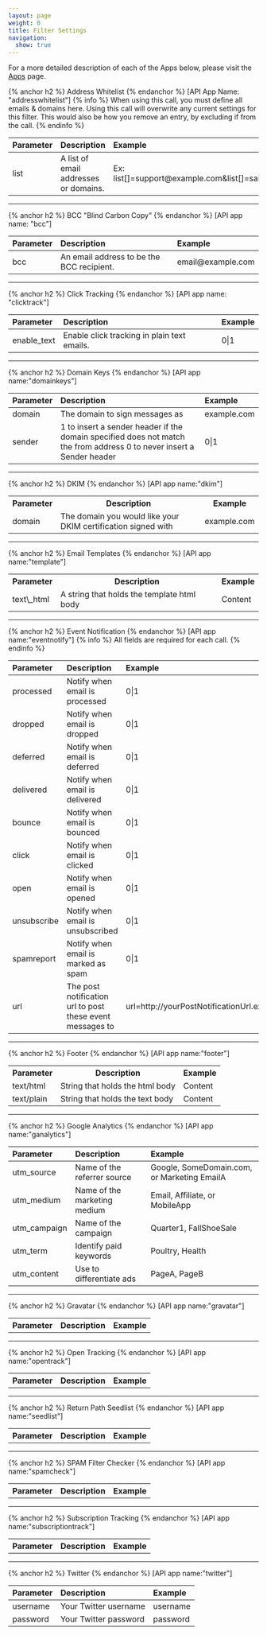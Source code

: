 ```yaml
---
layout: page
weight: 0
title: Filter Settings
navigation:
  show: true
---
```


For a more detailed description of each of the Apps below, please visit the [Apps]({{root_url}}/Apps) page.


{% anchor h2 %} Address Whitelist {% endanchor %}
 [API App Name: "addresswhitelist"] 
{% info %} When using this call, you must define all emails & domains here. Using this call will overwrite any current settings for this filter. This would also be how you remove an entry, by excluding if from the call. {% endinfo %}


<table>
<thead>
<tr class="header">
<th align="left">Parameter</th>
<th align="left">Description</th>
<th align="left">Example</th>
</tr>
</thead>
<tbody>
<tr class="odd">
<td align="left">list</td>
<td align="left">A list of email addresses or domains.</td>
<td align="left">Ex: list[]=support@example.com&amp;list[]=sale@example.com}</td>
</tr>
</tbody>
</table>

* * * * *


{% anchor h2 %} BCC "Blind Carbon Copy" {% endanchor %}
 [API app name: "bcc"]

<table>
<thead>
<tr class="header">
<th align="left">Parameter</th>
<th align="left">Description</th>
<th align="left">Example</th>
</tr>
</thead>
<tbody>
<tr class="odd">
<td align="left">bcc</td>
<td align="left">An email address to be the BCC recipient.</td>
<td align="left">email@example.com</td>
</tr>
</tbody>
</table>

* * * * *


{% anchor h2 %} Click Tracking {% endanchor %}
 [API app name: "clicktrack"]

<table>
<thead>
<tr class="header">
<th align="left">Parameter</th>
<th align="left">Description</th>
<th align="left">Example</th>
</tr>
</thead>
<tbody>
<tr class="odd">
<td align="left">enable_text</td>
<td align="left">Enable click tracking in plain text emails.</td>
<td align="left">0|1</td>
</tr>
</tbody>
</table>

* * * * *


{% anchor h2 %} Domain Keys {% endanchor %}
 [API app name:"domainkeys"]

<table>
<thead>
<tr class="header">
<th align="left">Parameter</th>
<th align="left">Description</th>
<th align="left">Example</th>
</tr>
</thead>
<tbody>
<tr class="odd">
<td align="left">domain</td>
<td align="left">The domain to sign messages as</td>
<td align="left">example.com</td>
</tr>
<tr class="even">
<td align="left">sender</td>
<td align="left">1 to insert a sender header if the domain specified does not match the from address 0 to never insert a Sender header</td>
<td align="left">0|1</td>
</tr>
</tbody>
</table>

* * * * *


{% anchor h2 %} DKIM {% endanchor %}
 [API app name:"dkim"]

<table class="table table-bordered table-striped">
   <tr>
      <th>Parameter</th>
      <th>Description</th>
      <th>Example</th>
   </tr>
   <td>domain</td>
   <td>The domain you would like your DKIM certification signed with</td>
   <td>example.com</td>
</table>


* * * * *


{% anchor h2 %} Email Templates {% endanchor %}
 [API app name:"template"]

<table class="table table-bordered table-striped">
   <tr>
      <th>Parameter</th>
      <th>Description</th>
      <th>Example</th>
   </tr>
   <td>text\_html</td>
   <td>A string that holds the template html body</td>
   <td>Content</td>
</table>


* * * * *


{% anchor h2 %} Event Notification {% endanchor %}
 [API app name:"eventnotify"] 
{% info %} All fields are required for each call. {% endinfo %}


<table>
<thead>
<tr class="header">
<th align="left">Parameter</th>
<th align="left">Description</th>
<th align="left">Example</th>
</tr>
</thead>
<tbody>
<tr class="odd">
<td align="left">processed</td>
<td align="left">Notify when email is processed</td>
<td align="left">0|1</td>
</tr>
<tr class="even">
<td align="left">dropped</td>
<td align="left">Notify when email is dropped</td>
<td align="left">0|1</td>
</tr>
<tr class="odd">
<td align="left">deferred</td>
<td align="left">Notify when email is deferred</td>
<td align="left">0|1</td>
</tr>
<tr class="even">
<td align="left">delivered</td>
<td align="left">Notify when email is delivered</td>
<td align="left">0|1</td>
</tr>
<tr class="odd">
<td align="left">bounce</td>
<td align="left">Notify when email is bounced</td>
<td align="left">0|1</td>
</tr>
<tr class="even">
<td align="left">click</td>
<td align="left">Notify when email is clicked</td>
<td align="left">0|1</td>
</tr>
<tr class="odd">
<td align="left">open</td>
<td align="left">Notify when email is opened</td>
<td align="left">0|1</td>
</tr>
<tr class="even">
<td align="left">unsubscribe</td>
<td align="left">Notify when email is unsubscribed</td>
<td align="left">0|1</td>
</tr>
<tr class="odd">
<td align="left">spamreport</td>
<td align="left">Notify when email is marked as spam</td>
<td align="left">0|1</td>
</tr>
<tr class="even">
<td align="left">url</td>
<td align="left">The post notification url to post these event messages to</td>
<td align="left">url=http://yourPostNotificationUrl.example.com</td>
</tr>
</tbody>
</table>

* * * * *


{% anchor h2 %} Footer {% endanchor %}
 [API app name:"footer"]

<table class="table table-bordered table-striped">
   <tr>
      <th>Parameter</th>
      <th>Description</th>
      <th>Example</th>
   </tr>
   <tr>
      <td>text/html</td>
      <td>String that holds the html body</td>
      <td>Content</td>
   </tr>
   <tr>
      <td>text/plain</td>
      <td>String that holds the text body</td>
      <td>Content</td>
   </tr>
</table>


* * * * *


{% anchor h2 %} Google Analytics {% endanchor %}
 [API app name:"ganalytics"]

<table>
<thead>
<tr class="header">
<th align="left">Parameter</th>
<th align="left">Description</th>
<th align="left">Example</th>
</tr>
</thead>
<tbody>
<tr class="odd">
<td align="left">utm_source</td>
<td align="left">Name of the referrer source</td>
<td align="left">Google, SomeDomain.com, or Marketing EmailA</td>
</tr>
<tr class="even">
<td align="left">utm_medium</td>
<td align="left">Name of the marketing medium</td>
<td align="left">Email, Affiliate, or MobileApp</td>
</tr>
<tr class="odd">
<td align="left">utm_campaign</td>
<td align="left">Name of the campaign</td>
<td align="left">Quarter1, FallShoeSale</td>
</tr>
<tr class="even">
<td align="left">utm_term</td>
<td align="left">Identify paid keywords</td>
<td align="left">Poultry, Health</td>
</tr>
<tr class="odd">
<td align="left">utm_content</td>
<td align="left">Use to differentiate ads</td>
<td align="left">PageA, PageB</td>
</tr>
</tbody>
</table>

* * * * *


{% anchor h2 %} Gravatar {% endanchor %}
 [API app name:"gravatar"]

<table class="table table-bordered table-striped">
   <th>Parameter</th>
   <th>Description</th>
   <th>Example</th>
</table>


* * * * *


{% anchor h2 %} Open Tracking {% endanchor %}
 [API app name:"opentrack"]

<table class="table table-bordered table-striped">
   <th>Parameter</th>
   <th>Description</th>
   <th>Example</th>
</table>


* * * * *


{% anchor h2 %} Return Path Seedlist {% endanchor %}
 [API app name:"seedlist"]

<table class="table table-bordered table-striped">
   <th>Parameter</th>
   <th>Description</th>
   <th>Example</th>
</table>


* * * * *


{% anchor h2 %} SPAM Filter Checker {% endanchor %}
 [API app name:"spamcheck"]

<table class="table table-bordered table-striped">
   <th>Parameter</th>
   <th>Description</th>
   <th>Example</th>
</table>


* * * * *


{% anchor h2 %} Subscription Tracking {% endanchor %}
 [API app name:"subscriptiontrack"]

<table class="table table-bordered table-striped">
   <th>Parameter</th>
   <th>Description</th>
   <th>Example</th>
</table>


* * * * *


{% anchor h2 %} Twitter {% endanchor %}
 [API app name:"twitter"]

<table>
<thead>
<tr class="header">
<th align="left">Parameter</th>
<th align="left">Description</th>
<th align="left">Example</th>
</tr>
</thead>
<tbody>
<tr class="odd">
<td align="left">username</td>
<td align="left">Your Twitter username</td>
<td align="left">username</td>
</tr>
<tr class="even">
<td align="left">password</td>
<td align="left">Your Twitter password</td>
<td align="left">password</td>
</tr>
</tbody>
</table>


